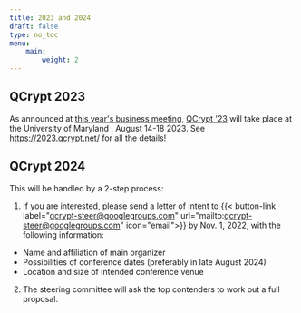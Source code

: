 ```yaml
---
title: 2023 and 2024
draft: false
type: no_toc
menu:
    main:
        weight: 2
---
```


## QCrypt 2023

As announced at [this year's business meeting](/sessions/business/), [QCrypt '23](https://2023.qcrypt.net) will take place at the University of Maryland , August 14-18 2023.
See https://2023.qcrypt.net/ for all the details!

## QCrypt 2024

This will be handled by a 2-step process:
1. If you are interested, please send a letter of intent to
{{< button-link label="qcrypt-steer@googlegroups.com" url="mailto:qcrypt-steer@googlegroups.com" icon="email">}}
by Nov. 1, 2022, with the following information:
- Name and affiliation of main organizer
- Possibilities of conference dates (preferably in late August 2024)
- Location and size of intended conference venue
2. The steering committee will ask the top contenders to work out a full proposal.
